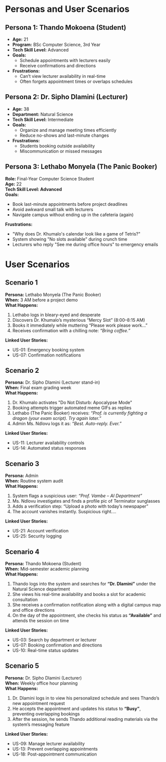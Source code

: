 # Personas and User Scenarios

## Persona 1: Thando Mokoena (Student)
- **Age:** 21  
- **Program:** BSc Computer Science, 3rd Year  
- **Tech Skill Level:** Advanced  
- **Goals:**  
  - Schedule appointments with lecturers easily  
  - Receive confirmations and directions  
- **Frustrations:**  
  - Can’t view lecturer availability in real-time  
  - Often forgets appointment times or overlaps schedules  

## Persona 2: Dr. Sipho Dlamini (Lecturer)
- **Age:** 38  
- **Department:** Natural Science
- **Tech Skill Level:** Intermediate  
- **Goals:**  
  - Organize and manage meeting times efficiently  
  - Reduce no-shows and last-minute changes  
- **Frustrations:**  
  - Students booking outside availability  
  - Miscommunication or missed messages

## Persona 3: Lethabo Monyela (The Panic Booker)
**Role:** Final-Year Computer Science Student  
**Age:** 22  
**Tech Skill Level: Advanced**  
**Goals:**
- Book last-minute appointments before project deadlines
- Avoid awkward small talk with lecturers
- Navigate campus without ending up in the cafeteria (again)

**Frustrations:**
- "Why does Dr. Khumalo's calendar look like a game of Tetris?"
- System showing "No slots available" during crunch time
- Lecturers who reply "See me during office hours" to emergency emails

# User Scenarios

##  Scenario 1
**Persona:** Lethabo Monyela (The Panic Booker)  
**When:** 3 AM before a project demo  
**What Happens:**  
1. Lethabo logs in bleary-eyed and desperate  
2. Discovers Dr. Khumalo’s mysterious “Mercy Slot” (8:00–8:15 AM)  
3. Books it immediately while muttering “Please work please work...”  
4. Receives confirmation with a chilling note: _“Bring coffee.”_  

**Linked User Stories:**  
- US-01: Emergency booking system  
- US-07: Confirmation notifications  

## Scenario 2
**Persona:** Dr. Sipho Dlamini (Lecturer stand-in)  
**When:** Final exam grading week  
**What Happens:**  
1. Dr. Khumalo activates "Do Not Disturb: Apocalypse Mode"  
2. Booking attempts trigger automated meme GIFs as replies  
3. Lethabo (The Panic Booker) receives: _“Prof. is currently fighting a dragon (your exam script). Try again later.”_  
4. Admin Ms. Ndlovu logs it as: _“Best. Auto-reply. Ever.”_  

**Linked User Stories:**  
- US-11: Lecturer availability controls  
- US-14: Automated status responses
  
## Scenario 3 
**Persona:** Admin   
**When:** Routine system audit  
**What Happens:**  
1. System flags a suspicious user: _“Prof. Vambe – AI Department”_  
2. Ms. Ndlovu investigates and finds a profile pic of Terminator sunglasses  
3. Adds a verification step: “Upload a photo with today’s newspaper”  
4. The account vanishes instantly. Suspicious right....  

**Linked User Stories:**  
- US-21: Account verification  
- US-25: Security logging  

## Scenario 4
**Persona:** Thando Mokoena (Student)  
**When:** Mid-semester academic planning  
**What Happens:**  
1. Thando logs into the system and searches for **“Dr. Dlamini”** under the Natural Science department  
2. She views his real-time availability and books a slot for academic consultation  
3. She receives a confirmation notification along with a digital campus map and office directions  
4. On the day of the appointment, she checks his status as **“Available”** and attends the session on time  

**Linked User Stories:**  
- US-03: Search by department or lecturer  
- US-07: Booking confirmation and directions  
- US-10: Real-time status updates  


## Scenario 5
**Persona:** Dr. Sipho Dlamini (Lecturer)  
**When:** Weekly office hour planning  
**What Happens:**  
1. Dr. Dlamini logs in to view his personalized schedule and sees Thando’s new appointment request  
2. He accepts the appointment and updates his status to **“Busy”**, preventing overlapping bookings  
3. After the session, he sends Thando additional reading materials via the system’s messaging feature  

**Linked User Stories:**  
- US-09: Manage lecturer availability  
- US-13: Prevent overlapping appointments  
- US-18: Post-appointment communication  

